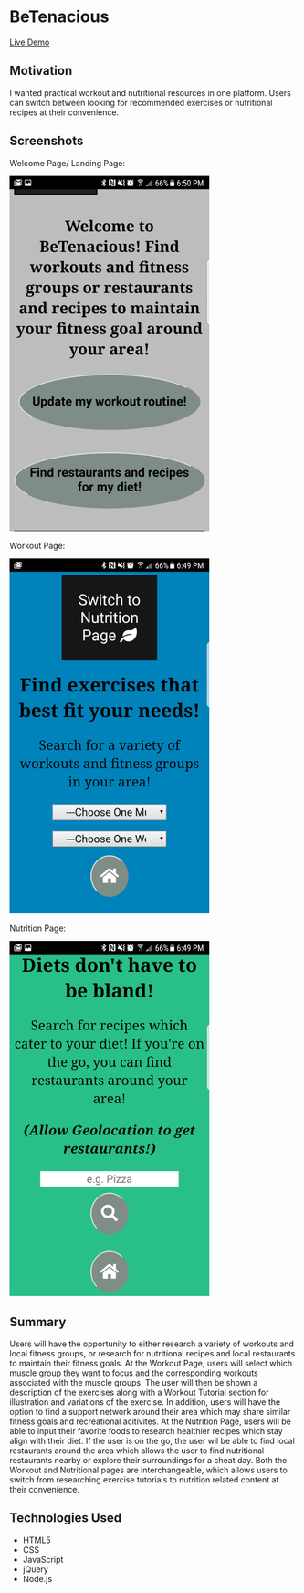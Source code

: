 # BeTenacious

<a href=https://saitama2016.github.io/BeTenacious/>Live Demo</a>

<h2>Motivation</h2>
<p>I wanted practical workout and nutritional resources in one platform. Users can switch between looking for recommended exercises or nutritional recipes at their convenience.</p>

<h2>Screenshots</h2>
  <p>Welcome Page/ Landing Page: </p>
    <img src="https://github.com/Saitama2016/BeTenacious/blob/master/BeTenaciousWelcomePage.png" alt="BeTenacious Welcome Page" width="350"/>
  <p>Workout Page: </p>
    <img src="https://github.com/Saitama2016/BeTenacious/blob/master/BeTenaciousWorkoutPage.png" alt="BeTenacious Workout Page" width="350"/>
  <p>Nutrition Page:</p>
    <img src="https://github.com/Saitama2016/BeTenacious/blob/master/BeTenaciousNutritionPage.png" alt="BeTenacious Nutrition Page" width="350"/>

<h2>Summary</h2>
<p>Users will have the opportunity to either research a variety of workouts and local fitness groups, or research for nutritional recipes and local restaurants to maintain their fitness goals. At the Workout Page, users will select which muscle group they want to focus and the corresponding workouts associated with the muscle groups. The user will then be shown a description of the exercises along with a Workout Tutorial section for illustration and variations of the exercise. In addition, users will have the option to find a support network around their area which may share similar fitness goals and recreational acitivites. At the Nutrition Page, users will be able to input their favorite foods to research healthier recipes which stay align with their diet. If the user is on the go, the user wil be able to find local restaurants around the area which allows the user to find nutritional restaurants nearby or explore their surroundings for a cheat day. Both the Workout and Nutritional pages are interchangeable, which allows users to switch from researching exercise tutorials to nutrition related content at their convenience.</p>

<h2>Technologies Used</h2>
  <ul>
    <li>HTML5</li>
    <li>CSS</li>
    <li>JavaScript</li>
    <li>jQuery</li>
    <li>Node.js</li>
  </ul>
